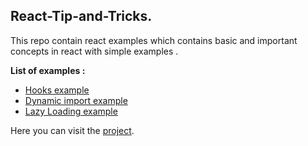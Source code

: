 ## React-Tip-and-Tricks.

This repo contain react examples which contains basic and important concepts in react with simple examples .

**List of examples :**
* [Hooks example](https://aashishgtbit.github.io/react-tips-and-tricks/#/hooks)
* [Dynamic import example](https://aashishgtbit.github.io/react-tips-and-tricks/#/dynamic-import)
* [Lazy Loading example](https://aashishgtbit.github.io/react-tips-and-tricks/#/lazy-load)


Here you can visit the [project](https://aashishgtbit.github.io/react-tips-and-tricks/).




